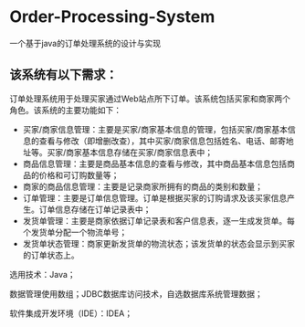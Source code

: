 # Order-Processing-System

一个基于java的订单处理系统的设计与实现

## 该系统有以下需求：

订单处理系统用于处理买家通过Web站点所下订单。该系统包括买家和商家两个角色。该系统的主要功能如下：

- 买家/商家信息管理：主要是买家/商家基本信息的管理，包括买家/商家基本信息的查看与修改（即增删改查），其中买家/商家信息包括姓名、电话、邮寄地址等。买家/商家基本信息存储在买家/商家信息表中；
- 商品信息管理：主要是商品基本信息的查看与修改，其中商品基本信息包括商品的价格和可订购数量等；
- 商家的商品信息管理：主要是记录商家所拥有的商品的类别和数量；
- 订单管理：主要是订单信息管理。订单是根据买家的订购请求及该买家信息产生。订单信息存储在订单记录表中；
- 发货单管理：主要是商家依据订单记录表和客户信息表，逐一生成发货单。每个发货单分配一个物流单号；
- 发货单状态管理：商家更新发货单的物流状态；该发货单的状态会显示到买家的订单状态上。

选用技术：Java；

数据管理使用数组；JDBC数据库访问技术，自选数据库系统管理数据；

软件集成开发环境（IDE）：IDEA；
